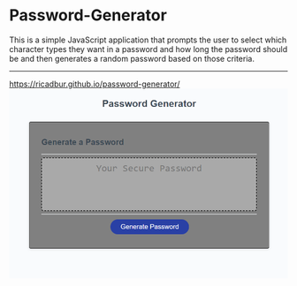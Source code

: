 # Password-Generator


This is a simple JavaScript application that prompts the user to select which character types they want in a password and how long the password should be and then generates a random password based on those criteria.

---
https://ricadbur.github.io/password-generator/
![Screenshot of webpage](assets/PassGen.png)